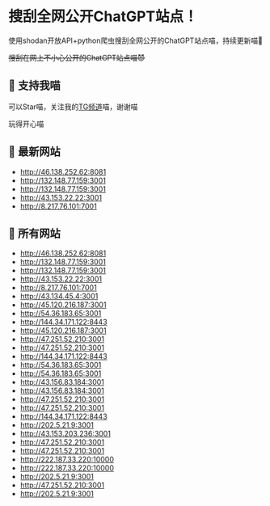 # 搜刮全网公开ChatGPT站点！

使用shodan开放API+python爬虫搜刮全网公开的ChatGPT站点喵，持续更新喵🥳

~~搜刮在网上不小心公开的ChatGPT站点喵😈~~

## 🚀 支持我喵

可以Star喵，关注我的[TG频道](https://t.me/puddin_share)喵，谢谢喵

玩得开心喵

## 📖 最新网站

- http://46.138.252.62:8081
- http://132.148.77.159:3001
- http://132.148.77.159:3001
- http://43.153.22.22:3001
- http://8.217.76.101:7001


## 📖 所有网站

- http://46.138.252.62:8081
- http://132.148.77.159:3001
- http://132.148.77.159:3001
- http://43.153.22.22:3001
- http://8.217.76.101:7001
- http://43.134.45.4:3001
- http://45.120.216.187:3001
- http://54.36.183.65:3001
- http://144.34.171.122:8443
- http://45.120.216.187:3001
- http://47.251.52.210:3001
- http://47.251.52.210:3001
- http://144.34.171.122:8443
- http://54.36.183.65:3001
- http://54.36.183.65:3001
- http://43.156.83.184:3001
- http://43.156.83.184:3001
- http://47.251.52.210:3001
- http://47.251.52.210:3001
- http://144.34.171.122:8443
- http://202.5.21.9:3001
- http://43.153.203.236:3001
- http://47.251.52.210:3001
- http://47.251.52.210:3001
- http://222.187.33.220:10000
- http://222.187.33.220:10000
- http://202.5.21.9:3001
- http://47.251.52.210:3001
- http://202.5.21.9:3001


